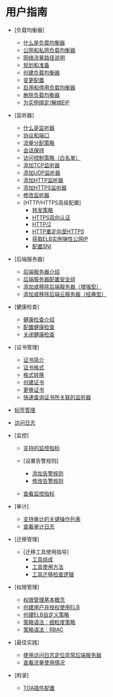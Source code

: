 # 用户指南

-   [负载均衡器]
    -   [什么是负载均衡器](什么是负载均衡器.md)
    -   [公网和私网负载均衡器](公网和私网负载均衡器.md)
    -   [网络流量路径说明](网络流量路径说明.md)
    -   [规划和准备](规划和准备.md)
    -   [创建负载均衡器](创建负载均衡器.md)
    -   [变更配置](变更配置.md)
    -   [启用和停用负载均衡器](启用和停用负载均衡器.md)
    -   [删除负载均衡器](删除负载均衡器.md)
    -   [为实例绑定/解绑EIP](为实例绑定-解绑EIP.md)

-   [监听器]
    -   [什么是监听器](什么是监听器.md)
    -   [协议和端口](协议和端口.md)
    -   [流量分配策略](流量分配策略.md)
    -   [会话保持](会话保持.md)
    -   [访问控制策略（白名单）](访问控制策略（白名单）.md)
    -   [添加TCP监听器](添加TCP监听器.md)
    -   [添加UDP监听器](添加UDP监听器.md)
    -   [添加HTTP监听器](添加HTTP监听器.md)
    -   [添加HTTPS监听器](添加HTTPS监听器.md)
    -   [修改监听器](修改监听器.md)
    -   [HTTP/HTTPS高级配置]
        -   [转发策略](转发策略.md)
        -   [HTTPS双向认证](HTTPS双向认证.md)
        -   [HTTP/2](HTTP-2.md)
        -   [HTTP重定向至HTTPS](HTTP重定向至HTTPS.md)
        -   [获取ELB实例弹性公网IP](获取ELB实例弹性公网IP.md)
        -   [配置SNI](配置SNI.md)


-   [后端服务器]
    -   [后端服务器介绍](后端服务器介绍.md)
    -   [后端服务器配置安全组](后端服务器配置安全组.md)
    -   [添加或移除后端服务器（增强型）](添加或移除后端服务器（增强型）.md)
    -   [添加或移除后端云服务器（经典型）](添加或移除后端云服务器（经典型）.md)

-   [健康检查]
    -   [健康检查介绍](健康检查介绍.md)
    -   [配置健康检查](配置健康检查.md)
    -   [关闭健康检查](关闭健康检查.md)

-   [证书管理]
    -   [证书简介](证书简介.md)
    -   [证书格式](证书格式.md)
    -   [格式转换](格式转换.md)
    -   [创建证书](创建证书.md)
    -   [更换证书](更换证书.md)
    -   [快速查询证书所关联的监听器](快速查询证书所关联的监听器.md)

-   [标签管理](标签管理.md)
-   [访问日志](访问日志.md)
-   [监控]
    -   [支持的监控指标](支持的监控指标.md)
    -   [设置告警规则]
        -   [添加告警规则](添加告警规则.md)
        -   [修改告警规则](修改告警规则.md)

    -   [查看监控指标](查看监控指标.md)

-   [审计]
    -   [支持审计的关键操作列表](支持审计的关键操作列表.md)
    -   [查看审计日志](查看审计日志.md)

-   [迁移管理]
    -   [迁移工具使用指导]
        -   [工具组成](工具组成.md)
        -   [工具使用方法](工具使用方法.md)
        -   [工具迁移检查逻辑](工具迁移检查逻辑.md)


-   [权限管理]
    -   [权限管理基本概念](权限管理基本概念.md)
    -   [创建用户并授权使用ELB](创建用户并授权使用ELB.md)
    -   [创建ELB自定义策略](创建ELB自定义策略.md)
    -   [策略语法：细粒度策略](策略语法-细粒度策略.md)
    -   [策略语法：RBAC](策略语法-RBAC.md)

-   [最佳实践]
    -   [使用访问日志定位异常后端服务器](使用访问日志定位异常后端服务器.md)
    -   [查看流量使用情况](查看流量使用情况.md)
-   [附录]
    -   [TOA插件配置](TOA插件配置.md)


